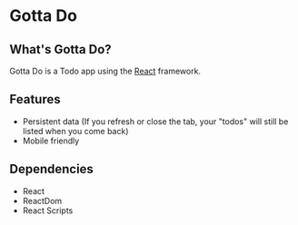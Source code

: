 # Gotta Do

## What's Gotta Do?

Gotta Do is a Todo app using the [React](https://reactjs.org/) framework.

## Features
- Persistent data (If you refresh or close the tab, your "todos" will still be listed when you come back)
- Mobile friendly

## Dependencies
- React
- ReactDom
- React Scripts